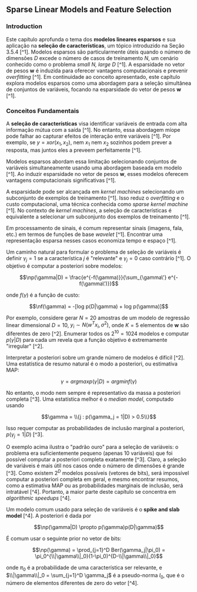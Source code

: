 ## Sparse Linear Models and Feature Selection
### Introduction
Este capítulo aprofunda o tema dos **modelos lineares esparsos** e sua aplicação na **seleção de características**, um tópico introduzido na Seção 3.5.4 [^1]. Modelos esparsos são particularmente úteis quando o número de dimensões *D* excede o número de casos de treinamento *N*, um cenário conhecido como o problema *small N, large D* [^1]. A esparsidade no vetor de pesos **w** é induzida para oferecer vantagens computacionais e prevenir *overfitting* [^1]. Em continuidade ao conceito apresentado, este capítulo explora modelos esparsos como uma abordagem para a seleção simultânea de conjuntos de variáveis, focando na esparsidade do vetor de pesos **w** [^1].

### Conceitos Fundamentais
A **seleção de características** visa identificar variáveis de entrada com alta informação mútua com a saída [^1]. No entanto, essa abordagem míope pode falhar ao capturar efeitos de interação entre variáveis [^1]. Por exemplo, se $y = xor(x_1, x_2)$, nem $x_1$ nem $x_2$ sozinhos podem prever a resposta, mas juntos eles a preveem perfeitamente [^1].

Modelos esparsos abordam essa limitação selecionando conjuntos de variáveis simultaneamente usando uma abordagem baseada em modelo [^1]. Ao induzir esparsidade no vetor de pesos **w**, esses modelos oferecem vantagens computacionais significativas [^1].

A esparsidade pode ser alcançada em *kernel machines* selecionando um subconjunto de exemplos de treinamento [^1]. Isso reduz o *overfitting* e o custo computacional, uma técnica conhecida como *sparse kernel machine* [^1]. No contexto de *kernel machines*, a seleção de características é equivalente a selecionar um subconjunto dos exemplos de treinamento [^1].

Em processamento de sinais, é comum representar sinais (imagens, fala, etc.) em termos de funções de base *wavelet* [^1]. Encontrar uma representação esparsa nesses casos economiza tempo e espaço [^1].

Um caminho natural para formular o problema de seleção de variáveis é definir $\gamma_j = 1$ se a característica *j* é "relevante" e $\gamma_j = 0$ caso contrário [^1]. O objetivo é computar a posteriori sobre modelos:

$$\np(\gamma|D) = \frac{e^{-f(\gamma)}}{\sum_{\gamma\'} e^{-f(\gamma\')}}$$

onde $f(\gamma)$ é a função de custo:

$$\nf(\gamma) = -[log p(D|\gamma) + log p(\gamma)]$$

Por exemplo, considere gerar $N = 20$ amostras de um modelo de regressão linear dimensional $D = 10$, $y_i \sim N(w^Tx_i,\sigma^2)$, onde $K = 5$ elementos de **w** são diferentes de zero [^2]. Enumerar todos os $2^{10} = 1024$ modelos e computar $p(\gamma|D)$ para cada um revela que a função objetivo é extremamente "irregular" [^2].

Interpretar a posteriori sobre um grande número de modelos é difícil [^2]. Uma estatística de resumo natural é o modo a posteriori, ou estimativa MAP:

$$\gamma = argmax p(\gamma|D) = argmin f(\gamma)$$

No entanto, o modo nem sempre é representativo da massa a posteriori completa [^3]. Uma estatística melhor é o *median model*, computado usando

$$\gamma = \\{j : p(\gamma_j = 1|D) > 0.5\\}$$

Isso requer computar as probabilidades de inclusão marginal a posteriori, $p(\gamma_j = 1|D)$ [^3].

O exemplo acima ilustra o "padrão ouro" para a seleção de variáveis: o problema era suficientemente pequeno (apenas 10 variáveis) que foi possível computar a posteriori completa exatamente [^3]. Claro, a seleção de variáveis é mais útil nos casos onde o número de dimensões é grande [^3]. Como existem $2^D$ modelos possíveis (vetores de bits), será impossível computar a posteriori completa em geral, e mesmo encontrar resumos, como a estimativa MAP ou as probabilidades marginais de inclusão, será intratável [^4]. Portanto, a maior parte deste capítulo se concentra em *algorithmic speedups* [^4].

Um modelo comum usado para seleção de variáveis é o **spike and slab model** [^4]. A posteriori é dada por

$$\np(\gamma|D) \propto p(\gamma)p(D|\gamma)$$

É comum usar o seguinte prior no vetor de bits:

$$\np(\gamma) = \prod_{j=1}^D Ber(\gamma_j|\pi_0) = \pi_0^{\\|\gamma\\|_0}(1-\pi_0)^{D-\\|\gamma\\|_0}$$

onde $\pi_0$ é a probabilidade de uma característica ser relevante, e $\\|\gamma\\|_0 = \sum_{j=1}^D \gamma_j$ é a pseudo-norma $l_0$, que é o número de elementos diferentes de zero do vetor [^4].

<!-- END -->